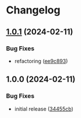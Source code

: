 # Changelog

## [1.0.1](https://github.com/iFadi/StudIP-ILIAS-Skin/compare/v1.0.0...v1.0.1) (2024-02-11)


### Bug Fixes

* refactoring ([ee9c893](https://github.com/iFadi/StudIP-ILIAS-Skin/commit/ee9c893cc228fced557ab08e4285abba884ecd02))

## 1.0.0 (2024-02-11)


### Bug Fixes

* initial release ([34455cb](https://github.com/iFadi/StudIP-ILIAS-Skin/commit/34455cb6c5695dded0981cd850521790c0acaa20))
